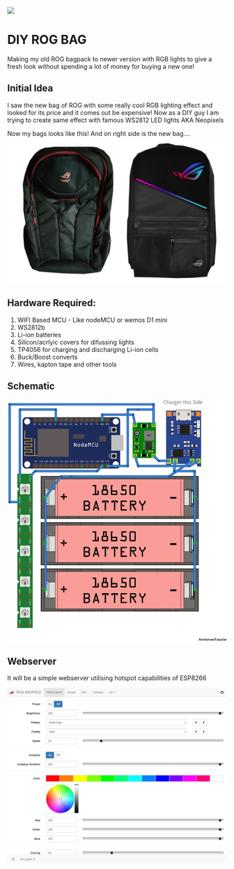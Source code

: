 [![](https://img.shields.io/github/downloads/AnshumanFauzdar/DIY-ROG-BAG/total?style=social)]()
# DIY ROG BAG

Making my old ROG bagpack to newer version with RGB lights to give a fresh look without spending a lot of money for buying a new one!

## Initial Idea

I saw the new bag of ROG with some really cool RGB lighting effect and looked for its price and it comes out be expensive! Now as a DIY guy I am trying to create same effect with famous WS2812 LED lights AKA Neopixels

Now my bags looks like this! And on right side is the new bag....
![Before](https://github.com/AnshumanFauzdar/DIY-ROG-BAG/blob/master/Before.jpg)

## Hardware Required:
1. WIFI Based MCU - Like nodeMCU or wemos D1 mini
2. WS2812b
3. Li-ion batteries
4. Silicon/acrlyic covers for difussing lights
5. TP4056 for charging and discharging Li-ion cells
6. Buck/Boost converts
7. Wires, kapton tape and other tools

## Schematic

![Schematic](https://github.com/AnshumanFauzdar/DIY-ROG-BAG/blob/master/Schematic.jpg)

## Webserver

It will be a simple webserver utilising hotspot capabilities of ESP8266

![webserver](https://github.com/AnshumanFauzdar/DIY-ROG-BAG/blob/master/webserver.jpg)
